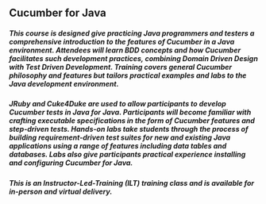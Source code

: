 ## Cucumber for Java

##### This course is designed give practicing Java programmers and testers a comprehensive introduction to the features of Cucumber in a Java environment. Attendees will learn BDD concepts and how Cucumber facilitates such development practices, combining Domain Driven Design with Test Driven Development. Training covers general Cucumber philosophy and features but tailors practical examples and labs to the Java development environment.

##### JRuby and Cuke4Duke are used to allow participants to develop Cucumber tests in Java for Java. Participants will become familiar with crafting executable specifications in the form of Cucumber features and step-driven tests. Hands-on labs take students through the process of building requirement-driven test suites for new and existing Java applications using a range of features including data tables and databases. Labs also give participants practical experience installing and configuring Cucumber for Java.

##### This is an Instructor-Led-Training (ILT) training class and is available for in-person and virtual delivery.
